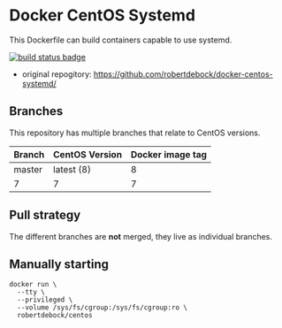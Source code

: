 Docker CentOS Systemd
=====================

This Dockerfile can build containers capable to use systemd.

[![build status badge](https://img.shields.io/github/actions/workflow/status/zasfe/docker-centos-systemd/build-push-action.yml?branch=7&label=GitHub%20CI)](https://github.com/zasfe/docker-centos-systemd/actions?query=workflow%3A%22GitHub+CI%22+branch%3A7)


* original repogitory: https://github.com/robertdebock/docker-centos-systemd/

Branches
--------

This repository has multiple branches that relate to CentOS versions.

|Branch |CentOS Version|Docker image tag|
|-------|--------------|----------------|
|master |latest (8)    |8               |
|7      |7             |7               |

Pull strategy
-------------

The different branches are **not** merged, they live as individual branches.

Manually starting
-----------------

```
docker run \
  --tty \
  --privileged \
  --volume /sys/fs/cgroup:/sys/fs/cgroup:ro \
  robertdebock/centos
```
